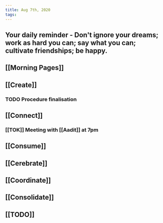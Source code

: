 ```yaml
---
title: Aug 7th, 2020
tags:
---
```


## 
## Your daily reminder - Don't ignore your dreams; work as hard you can; say what you can; cultivate friendships; be happy.
## [[Morning Pages]]
## [[Create]]
### TODO Procedure finalisation
## [[Connect]]
### [[TOK]] Meeting with [[Aadit]] at 7pm
## [[Consume]]
## [[Cerebrate]]
## [[Coordinate]]
## [[Consolidate]]
## [[TODO]]
